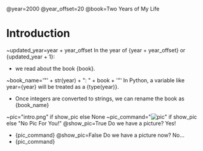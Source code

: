 @year=2000
@year_offset=20
@book=Two Years of My Life
# Introduction
~updated_year=year + year_offset
In the year of {year + year_offset} or {updated_year + 1}: 
 - we read about the book {book}. 

~book_name='"' + str(year) + ": " + book + '"'
In Python, a variable like year={year} will be treated as a {type(year)}. 
 - Once integers are converted to strings, we can rename the book as {book_name}

~pic="intro.png" if show_pic else None
~pic_command="![pic]({pic})" if show_pic else "No Pic For You!"
@show_pic=True
Do we have a picture? Yes! 
 - {pic_command}
@show_pic=False
Do we have a picture now? No... 
 - {pic_command}

